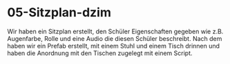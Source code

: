 # 05-Sitzplan-dzim
Wir haben ein Sitzplan erstellt, den Schüler Eigenschaften gegeben wie z.B. Augenfarbe, Rolle und eine Audio die diesen Schüler beschreibt. Nach dem haben wir ein Prefab erstellt, mit einem Stuhl und einem Tisch drinnen und haben die Anordnung mit den Tischen zugelegt mit einem Script.
